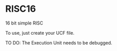 RISC16
======

16 bit simple RISC

To use, just create your UCF file.

TO DO:  The Execution Unit needs to be debugged.
